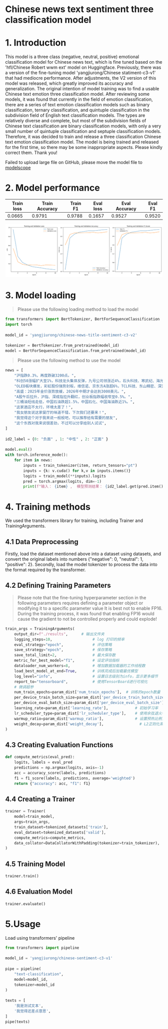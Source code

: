 # Chinese news text sentiment three classification model

# 1. Introduction
This model is a three class (negative, neutral, positive) emotional classification model for Chinese news text, which is fine tuned based on the 'hfl/Chinese Robert wwm ext' model on Huggingface.
Previously, there was a version of the fine-tuning model 'yangjiurong/Chinese statiment-c3-v1' that had mediocre performance. After adjustments, the V2 version of this model was released, which greatly improved its accuracy and generalization.
The original intention of model training was to find a usable Chinese text emotion three classification model. After reviewing some models, it was found that currently in the field of emotion classification, there are a series of text emotion classification models such as binary classification, ternary classification, and quintuple classification in the subdivision field of English text classification models. The types are relatively diverse and complete, but most of the subdivision fields of Chinese text classification are binary classification models, with only a very small number of quintuple classification and septuple classification models. Therefore, it was decided to train and release a three classification Chinese text emotion classification model.
The model is being trained and released for the first time, so there may be some inappropriate aspects. Please kindly correct them. Thank you!


Failed to upload large file on GitHub, please move the model file to [modelscope](https://modelscope.cn/models/yangjiurong/chinese-news-title-sentiment-c3-v2/summary)


# 2. Model performance
|Train loss | Train Accuracy | Train F1 | Eval loss | Eval Accuracy | Eval F1 |
|--|--|--|--|--|--|
|0.0665	| 0.9791 |	0.9788 |	0.1657 | 0.9527 | 0.9520 |

![train_trend_chart](description/train_trend_chart.png)

# 3. Model loading
> Please use the following loading method to load the model
```python
from transformers import BertTokenizer, BertForSequenceClassification
import torch

model_id = 'yangjiurong/chinese-news-title-sentiment-c3-v2'

tokenizer = BertTokenizer.from_pretrained(model_id)
model = BertForSequenceClassification.from_pretrained(model_id)
```
> Please use the following method to use the model
```python
news = [
    "沪指跌0.3%，再度跌破3200点。",
    "科创50涨幅扩大至1%，科技龙头集体反弹，九号公司领涨近4%，石头科技、寒武纪、海光信息涨幅居前。",
    "OLED板块爆发，彩虹股份强势封板，维信诺、京东方A涨超6%，TCL科技、东山精密、深天马A放量拉升。",
    "高盛：2025年金价涨势放缓，2026年中期才会达到3000美元。",
    "A股午后拉升，沪指、深成指拉升翻红，创业板指跌幅收窄至0.5%。",
    "三桶油短线走低，中国石油跌超1.5%，中国石化、中国海油跌近1%。",
    "这家酒店不太行，环境太差了！",
    "我女朋友说这家餐厅的味道不错，下次我们还要来！",
    "我觉得这个对于我来说一般般吧，可以推荐给有需要的朋友",
    "这个东西对我来说很差劲，不过可以分享给别人试试",
]

id2_label = {0: "负面" , 1: "中性" , 2: "正面" }

model.eval()
with torch.inference_mode():
    for item in news:
        inputs = train_tokenizer(item, return_tensors="pt")
        inputs = {k: v.cuda() for k,v in inputs.items()}
        logits = train_model(**inputs).logits
        pred = torch.argmax(logits, dim=-1)
        print(f"输入： {item} ,  模型预测结果： {id2_label.get(pred.item())}")   
```

# 4. Training methods
We used the transformers library for training, including Trainer and TrainingArguments.

## 4.1 Data Preprocessing
Firstly, load the dataset mentioned above into a dataset using datasets, and convert the original labels into numbers {"negative": 0, "neutral": 1, "positive": 2}.
Secondly, load the model tokenizer to process the data into the format required by the transformer.

## 4.2 Defining Training Parameters

> Please note that the fine-tuning hyperparameter section in the following parameters requires defining a parameter object or modifying it to a specific parameter value
> It is best not to enable FP16. During the training process, it was found that enabling FP16 would cause the gradient to not be controlled properly and could explode!

```python
train_args = TrainingArguments(
    output_dir=f"./results",      # 输出文件夹
    logging_steps=10,                  # log 打印的频率
    eval_strategy="epoch",             # 评估策略
    save_strategy="epoch",             # 保存策略
    save_total_limit=2,                # 最大保存数
    metric_for_best_model="f1",        # 设定评估指标
    dataloader_num_workers=8,          # 增加数据加载器的工作线程数
    load_best_model_at_end=True,       # 训练完成后加载最优模型
    log_level="info",                  # 设置日志级别为info，显示更多细节
    report_to="tensorboard",           # 使用TensorBoard进行可视化
    # 微调超参
    num_train_epochs=param_dist['num_train_epochs'],  # 训练的epoch数量（可以设置更高，结合早停法使用）
    per_device_train_batch_size=param_dist['per_device_train_batch_size'],   # 训练时的batch_size
    per_device_eval_batch_size=param_dist['per_device_eval_batch_size'],     # 验证时的batch_size
    learning_rate=param_dist['learning_rate'],            # 初始学习率
    lr_scheduler_type=param_dist['lr_scheduler_type'],    # 使用余弦退火学习率调度器    
    warmup_ratio=param_dist['warmup_ratio'],              # 设置预热比例，避免学习率过快下降
    weight_decay=param_dist['weight_decay'],                # L2正则化系数
)
```

## 4.3 Creating Evaluation Functions
```python
def compute_metrics(eval_pred):
    logits, labels = eval_pred
    predictions = np.argmax(logits, axis=-1)
    acc = accuracy_score(labels, predictions)
    f1 = f1_score(labels, predictions, average='weighted')
    return {"accuracy": acc, "f1": f1}
```

## 4.4 Creating a Trainer
```python
trainer = Trainer(
    model=train_model,                                                 # 模型实例
    args=train_args,                                                   # 上面定义的训练参数
    train_dataset=tokenized_datasets['train'],                         # 训练数据集
    eval_dataset=tokenized_datasets['valid'],                          # 验证数据集
    compute_metrics=compute_metrics,                                       # 评估函数
    data_collator=DataCollatorWithPadding(tokenizer=train_tokenizer),  # 批量加载器
)
```

## 4.5 Training Model
```python
trainer.train()
```

## 4.6 Evaluation Model
```python
trainer.evaluate()
```


# 5.Usage
Load using transformers' pipeline
```python
from transformers import pipeline

model_id = 'yangjiurong/chinese-sentiment-c3-v1'

pipe = pipeline(
    "text-classification",
    model=model_id,
    tokenizer=model_id
)

texts = [
    '我是测试文本',
    '我觉得还差点意思',
]
pipe(texts)
```


